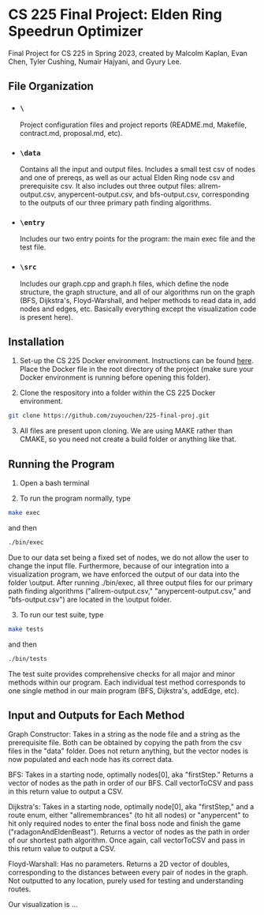 # CS 225 Final Project: Elden Ring Speedrun Optimizer
Final Project for CS 225 in Spring 2023, created by Malcolm Kaplan, Evan Chen, Tyler Cushing, Numair Hajyani, and Gyury Lee. 

## File Organization

* ### ```\```
  Project configuration files and project reports (README.md, Makefile, contract.md, proposal.md, etc).
* ### ```\data```
  Contains all the input and output files. Includes a small test csv of nodes and one of prereqs, as well as our actual Elden Ring node csv and prerequisite csv. It also includes out three output files: allrem-output.csv, anypercent-output.csv, and bfs-output.csv, corresponding to the outputs of our three primary path finding algorithms.
* ### ```\entry```
  Includes our two entry points for the program: the main exec file and the test file.
* ### ```\src```
  Includes our graph.cpp and graph.h files, which define the node structure, the graph structure, and all of our algorithms run on the graph (BFS, Dijkstra's, Floyd-Warshall, and helper methods to read data in, add nodes and edges, etc. Basically everything except the visualization code is present here).

## Installation

1) Set-up the CS 225 Docker environment. Instructions can be found [here](https://courses.engr.illinois.edu/cs225/sp2023/resources/own-machine/). Place the Docker file in the root directory of the project (make sure your Docker environment is running before opening this folder).

2) Clone the respository into a folder within the CS 225 Docker environment.

```bash
git clone https://github.com/zuyouchen/225-final-proj.git
```

3) All files are present upon cloning. We are using MAKE rather than CMAKE, so you need not create a build folder or anything like that.

## Running the Program

1) Open a bash terminal

2) To run the program normally, type

```bash
make exec
```

and then 

```bash
./bin/exec
```

Due to our data set being a fixed set of nodes, we do not allow the user to change the input flle. Furthermore, because of our integration into a visualization program, we have enforced the output of our data into the folder \output. After running ./bin/exec, all three output files for our primary path finding algorithms ("allrem-output.csv," "anypercent-output.csv," and "bfs-output.csv") are located in the \output folder.

3) To run our test suite, type

```bash
make tests
```

and then

```bash
./bin/tests
```

The test suite provides comprehensive checks for all major and minor methods within our program. Each individual test method corresponds to one single method in our main program (BFS, Dijkstra's, addEdge, etc).

## Input and Outputs for Each Method

Graph Constructor: Takes in a string as the node file and a string as the prerequisite file. Both can be obtained by copying the path from the csv files in the "data" folder. Does not return anything, but the vector nodes is now populated and each node has its correct data.

BFS: Takes in a starting node, optimally nodes[0], aka "firstStep." Returns a vector of nodes as the path in order of our BFS. Call vectorToCSV and pass in this return value to output a CSV.

Dijkstra's: Takes in a starting node, optimally node[0], aka "firstStep," and a route enum, either "allremembrances" (to hit all nodes) or "anypercent" to hit only required nodes to enter the final boss node and finish the game ("radagonAndEldenBeast"). Returns a vector of nodes as the path in order of our shortest path algorithm. Once again, call vectorToCSV and pass in this return value to output a CSV.

Floyd-Warshall: Has no parameters. Returns a 2D vector of doubles, corresponding to the distances between every pair of nodes in the graph. Not outputted to any location, purely used for testing and understanding routes.

Our visualization is ...


